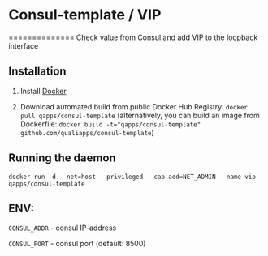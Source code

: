 # Consul-template / VIP
==============
Check value from Consul and add VIP to the loopback interface

Installation
--------------

1. Install [Docker](https://www.docker.com)

2. Download automated build from public Docker Hub Registry: `docker pull qapps/consul-template`
(alternatively, you can build an image from Dockerfile: `docker build -t="qapps/consul-template" github.com/qualiapps/consul-template`)

Running the daemon
-----------------

`docker run -d --net=host --privileged --cap-add=NET_ADMIN --name vip qapps/consul-template`

ENV:
-----------------

`CONSUL_ADDR` - consul IP-address

`CONSUL_PORT` - consul port (default: 8500)

